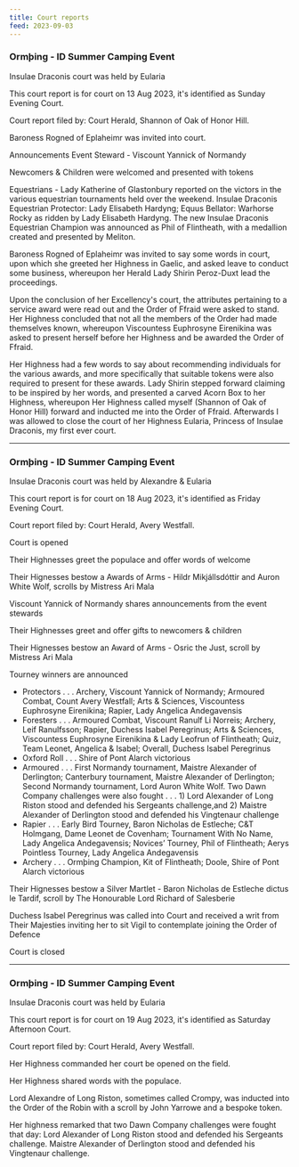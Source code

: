 ```yaml
---
title: Court reports
feed: 2023-09-03
---
```


### Ormþing - ID Summer Camping Event

Insulae Draconis court was held by Eularia

This court report is for court on 13 Aug 2023, it's identified as
Sunday Evening Court.

Court report filed by: Court Herald, Shannon of Oak of Honor Hill.

Baroness Rogned of Eplaheimr was invited into court.

Announcements Event Steward - Viscount Yannick of Normandy

Newcomers & Children were welcomed and presented with tokens

Equestrians - Lady Katherine of Glastonbury reported on the victors in
the various equestrian tournaments held over the weekend. Insulae
Draconis Equestrian Protector: Lady Elisabeth Hardyng; Equus Bellator:
Warhorse Rocky as ridden by Lady Elisabeth Hardyng. The new Insulae
Draconis Equestrian Champion was announced as Phil of Flintheath, with
a medallion created and presented by Meliton.

Baroness Rogned of Eplaheimr was invited to say some words in court,
upon which she greeted her Highness in Gaelic, and asked leave to
conduct some business, whereupon her Herald Lady Shirin Peroz-Duxt
lead the proceedings.

Upon the conclusion of her Excellency's court, the attributes
pertaining to a service award were read out and the Order of Ffraid
were asked to stand. Her Highness concluded that not all the members
of the Order had made themselves known, whereupon Viscountess
Euphrosyne Eirenikina was asked to present herself before her Highness
and be awarded the Order of Ffraid.

Her Highness had a few words to say about recommending individuals for
the various awards, and more specifically that suitable tokens were
also required to present for these awards. Lady Shirin stepped forward
claiming to be inspired by her words, and presented a carved Acorn Box
to her Highness, whereupon Her Highness called myself (Shannon of Oak
of Honor Hill) forward and inducted me into the Order of Ffraid.
Afterwards I was allowed to close the court of her Highness Eularia,
Princess of Insulae Draconis, my first ever court.

--------

### Ormþing - ID Summer Camping Event

Insulae Draconis court was held by Alexandre & Eularia

This court report is for court on 18 Aug 2023, it's identified as
Friday Evening Court.

Court report filed by: Court Herald, Avery Westfall.

Court is opened

Their Highnesses greet the populace and offer words of welcome

Their Hignesses bestow a Awards of Arms - Hildr Mikjállsdóttir 
and Auron White Wolf, scrolls by Mistress Ari
Mala

Viscount Yannick of Normandy shares announcements from the event stewards

Their Highnesses greet and offer gifts to newcomers & children

Their Hignesses bestow an Award of Arms - Osric the Just, scroll by Mistress Ari Mala

Tourney winners are announced

- Protectors . . . Archery, Viscount Yannick of Normandy; Armoured
Combat, Count Avery Westfall; Arts & Sciences, Viscountess Euphrosyne
Eirenikina; Rapier, Lady Angelica Andegavensis
- Foresters . . . Armoured Combat, Viscount Ranulf Li Norreis;
Archery, Leif Ranulfsson; Rapier, Duchess Isabel Peregrinus; Arts &
Sciences, Viscountess Euphrosyne Eirenikina & Lady Leofrun of
Flintheath; Quiz, Team Leonet, Angelica & Isabel; Overall, Duchess
Isabel Peregrinus
- Oxford Roll . . . Shire of Pont Alarch victorious
- Armoured . . . First Normandy tournament, Maistre Alexander of
Derlington; Canterbury tournament, Maistre Alexander of Derlington;
Second Normandy tournament, Lord Auron White Wolf.  Two Dawn Company
challenges were also fought . . . 1) Lord Alexander of Long Riston
stood and defended his Sergeants challenge,and  2) Maistre  Alexander
of Derlington stood and defended his Vingtenaur challenge
- Rapier . . . Early Bird Tourney, Baron Nicholas de Estleche; C&T
Holmgang, Dame Leonet de Covenham; Tournament With No Name, Lady
Angelica Andegavensis; Novices’ Tourney, Phil of Flintheath; Aerys
Pointless Tourney, Lady Angelica Andegavensis
- Archery . . . Ormþing Champion, Kit of Flintheath; Doole, Shire of
Pont Alarch victorious

Their Hignesses bestow a Silver Martlet - Baron Nicholas de Estleche
dictus le Tardif, scroll by The Honourable Lord
Richard of Salesberie

Duchess Isabel Peregrinus was called into Court and received a writ
from Their Majesties inviting her to sit Vigil to contemplate joining
the Order of Defence

Court is closed


--------

### Ormþing - ID Summer Camping Event

Insulae Draconis court was held by Eularia

This court report is for court on 19 Aug 2023, it's identified as
Saturday Afternoon Court.

Court report filed by: Court Herald, Avery Westfall.

Her Highness commanded her court be opened on the field.

Her Highness shared words with the populace.

Lord Alexandre of Long Riston, sometimes called Crompy, was inducted
into the Order of the Robin with a scroll by John Yarrowe and a
bespoke token.

Her highness remarked that two Dawn Company challenges were fought
that day: Lord Alexander of Long Riston stood and defended his
Sergeants challenge. Maistre  Alexander of Derlington stood and
defended his Vingtenaur challenge.
